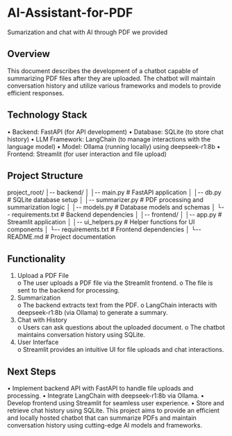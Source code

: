 # AI-Assistant-for-PDF
Sumarization and chat with AI through PDF we provided



## Overview 
This document describes the development of a chatbot capable of summarizing PDF files after they are 
uploaded. The chatbot will maintain conversation history and utilize various frameworks and models to 
provide efficient responses. 

## Technology Stack 
• Backend: FastAPI (for API development) 
• Database: SQLite (to store chat history) 
• LLM Framework: LangChain (to manage interactions with the language model) 
• Model: Ollama (running locally) using deepseek-r1:8b 
• Frontend: Streamlit (for user interaction and file upload) 

## Project Structure 
project_root/ 
│-- backend/ 
│   │-- main.py  # FastAPI application 
│   │-- db.py  # SQLite database setup 
│   │-- summarizer.py  # PDF processing and summarization logic 
│   │-- models.py  # Database models and schemas 
│   └-- requirements.txt  # Backend dependencies 
│ 
│-- frontend/ 
│   │-- app.py  # Streamlit application 
│   │-- ui_helpers.py  # Helper functions for UI components 
│   └-- requirements.txt  # Frontend dependencies 
│ 
└-- README.md  # Project documentation 

## Functionality 
1. Upload a PDF File  
o The user uploads a PDF file via the Streamlit frontend. 
o The file is sent to the backend for processing. 
2. Summarization  
o The backend extracts text from the PDF. 
o LangChain interacts with deepseek-r1:8b (via Ollama) to generate a summary. 
3. Chat with History  
o Users can ask questions about the uploaded document. 
o The chatbot maintains conversation history using SQLite. 
4. User Interface  
o Streamlit provides an intuitive UI for file uploads and chat interactions. 

## Next Steps 
• Implement backend API with FastAPI to handle file uploads and processing. 
• Integrate LangChain with deepseek-r1:8b via Ollama. 
• Develop frontend using Streamlit for seamless user experience. 
• Store and retrieve chat history using SQLite. 
This project aims to provide an efficient and locally hosted chatbot that can summarize PDFs and 
maintain conversation history using cutting-edge AI models and frameworks. 